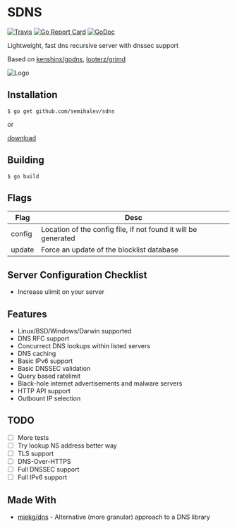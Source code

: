 # SDNS

[![Travis](https://img.shields.io/travis/semihalev/sdns.svg?style=flat-square)](https://travis-ci.org/semihalev/sdns)
[![Go Report Card](https://goreportcard.com/badge/github.com/semihalev/sdns?style=flat-square)](https://goreportcard.com/report/github.com/semihalev/sdns)
[![GoDoc](https://img.shields.io/badge/godoc-reference-blue.svg?style=flat-square)](http://godoc.org/github.com/semihalev/sdns)

Lightweight, fast dns recursive server with dnssec support

Based on [kenshinx/godns](https://github.com/kenshinx/godns), [looterz/grimd](https://github.com/looterz/grimd)

![Logo](https://github.com/semihalev/sdns/blob/master/logo.png?raw=true)

## Installation

```shell
$ go get github.com/semihalev/sdns
```
or

[download](https://github.com/semihalev/sdns/releases)

## Building

```shell
$ go build
```

## Flags

| Flag        | Desc           | 
| ------------- |-------------| 
| config | Location of the config file, if not found it will be generated | 
| update | Force an update of the blocklist database | 

## Server Configuration Checklist

* Increase ulimit on your server

## Features

* Linux/BSD/Windows/Darwin supported
* DNS RFC support
* Concurrect DNS lookups within listed servers
* DNS caching
* Basic IPv6 support
* Basic DNSSEC validation
* Query based ratelimit
* Black-hole internet advertisements and malware servers
* HTTP API support 
* Outbount IP selection

## TODO

- [ ] More tests
- [ ] Try lookup NS address better way
- [ ] TLS support
- [ ] DNS-Over-HTTPS
- [ ] Full DNSSEC support
- [ ] Full IPv6 support

## Made With

* [miekg/dns](https://github.com/miekg/dns) - Alternative (more granular) approach to a DNS library
